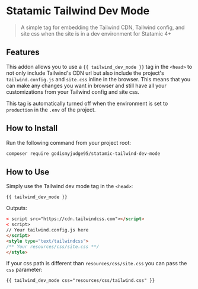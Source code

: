 # Statamic Tailwind Dev Mode

> A simple tag for embedding the Tailwind CDN, Tailwind config, and site css when the site is in a dev environment for Statamic 4+

## Features

This addon allows you to use a `{{ tailwind_dev_mode }}` tag in the `<head>` to not only include Tailwind's CDN url but also include the project's `tailwind.config.js` and `site.css` inline in the browser.
This means that you can make any changes you want in browser and still have all your customizations from your Tailwind config and site css.

This tag is automatically turned off when the environment is set to `production` in the `.env` of the project.

## How to Install

Run the following command from your project root:

``` bash
composer require godismyjudge95/statamic-tailwind-dev-mode
```

## How to Use

Simply use the Tailwind dev mode tag in the `<head>`:
```
{{ tailwind_dev_mode }}
```

Outputs:
```html
< script src="https://cdn.tailwindcss.com"></script>
< script>
// Your tailwind.config.js here
</script>
<style type="text/tailwindcss">
/** Your resources/css/site.css **/ 
</style>
```

If your css path is different than `resources/css/site.css` you can pass the `css` parameter:
```
{{ tailwind_dev_mode css="resources/css/tailwind.css" }}
```
